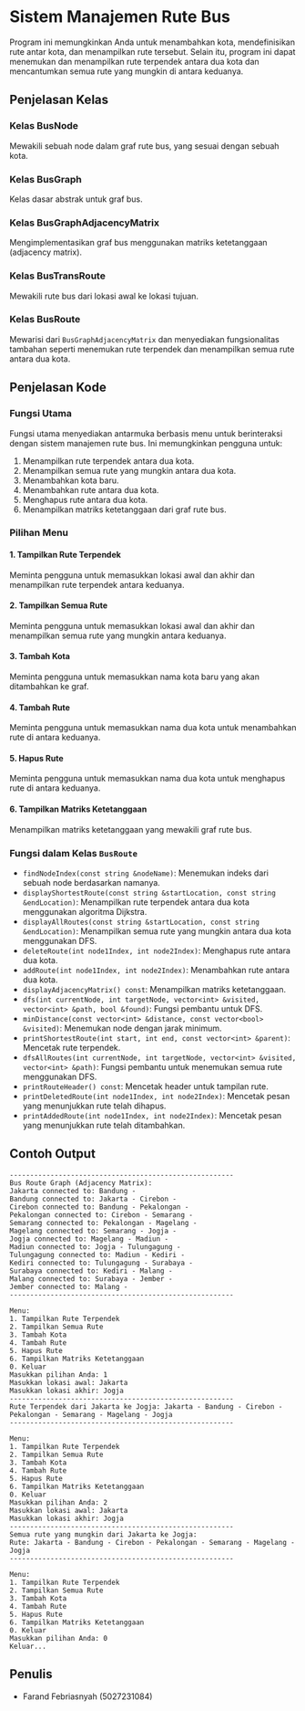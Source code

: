 # Sistem Manajemen Rute Bus

Program ini memungkinkan Anda untuk menambahkan kota, mendefinisikan rute antar kota, dan menampilkan rute tersebut. Selain itu, program ini dapat menemukan dan menampilkan rute terpendek antara dua kota dan mencantumkan semua rute yang mungkin di antara keduanya.

## Penjelasan Kelas

### Kelas BusNode
Mewakili sebuah node dalam graf rute bus, yang sesuai dengan sebuah kota.

### Kelas BusGraph
Kelas dasar abstrak untuk graf bus.

### Kelas BusGraphAdjacencyMatrix
Mengimplementasikan graf bus menggunakan matriks ketetanggaan (adjacency matrix).

### Kelas BusTransRoute
Mewakili rute bus dari lokasi awal ke lokasi tujuan.

### Kelas BusRoute
Mewarisi dari `BusGraphAdjacencyMatrix` dan menyediakan fungsionalitas tambahan seperti menemukan rute terpendek dan menampilkan semua rute antara dua kota.

## Penjelasan Kode

### Fungsi Utama

Fungsi utama menyediakan antarmuka berbasis menu untuk berinteraksi dengan sistem manajemen rute bus. Ini memungkinkan pengguna untuk:
1. Menampilkan rute terpendek antara dua kota.
2. Menampilkan semua rute yang mungkin antara dua kota.
3. Menambahkan kota baru.
4. Menambahkan rute antara dua kota.
5. Menghapus rute antara dua kota.
6. Menampilkan matriks ketetanggaan dari graf rute bus.

### Pilihan Menu

#### 1. Tampilkan Rute Terpendek
Meminta pengguna untuk memasukkan lokasi awal dan akhir dan menampilkan rute terpendek antara keduanya.

#### 2. Tampilkan Semua Rute
Meminta pengguna untuk memasukkan lokasi awal dan akhir dan menampilkan semua rute yang mungkin antara keduanya.

#### 3. Tambah Kota
Meminta pengguna untuk memasukkan nama kota baru yang akan ditambahkan ke graf.

#### 4. Tambah Rute
Meminta pengguna untuk memasukkan nama dua kota untuk menambahkan rute di antara keduanya.

#### 5. Hapus Rute
Meminta pengguna untuk memasukkan nama dua kota untuk menghapus rute di antara keduanya.

#### 6. Tampilkan Matriks Ketetanggaan
Menampilkan matriks ketetanggaan yang mewakili graf rute bus.

### Fungsi dalam Kelas `BusRoute`

- `findNodeIndex(const string &nodeName)`: Menemukan indeks dari sebuah node berdasarkan namanya.
- `displayShortestRoute(const string &startLocation, const string &endLocation)`: Menampilkan rute terpendek antara dua kota menggunakan algoritma Dijkstra.
- `displayAllRoutes(const string &startLocation, const string &endLocation)`: Menampilkan semua rute yang mungkin antara dua kota menggunakan DFS.
- `deleteRoute(int node1Index, int node2Index)`: Menghapus rute antara dua kota.
- `addRoute(int node1Index, int node2Index)`: Menambahkan rute antara dua kota.
- `displayAdjacencyMatrix() const`: Menampilkan matriks ketetanggaan.
- `dfs(int currentNode, int targetNode, vector<int> &visited, vector<int> &path, bool &found)`: Fungsi pembantu untuk DFS.
- `minDistance(const vector<int> &distance, const vector<bool> &visited)`: Menemukan node dengan jarak minimum.
- `printShortestRoute(int start, int end, const vector<int> &parent)`: Mencetak rute terpendek.
- `dfsAllRoutes(int currentNode, int targetNode, vector<int> &visited, vector<int> &path)`: Fungsi pembantu untuk menemukan semua rute menggunakan DFS.
- `printRouteHeader() const`: Mencetak header untuk tampilan rute.
- `printDeletedRoute(int node1Index, int node2Index)`: Mencetak pesan yang menunjukkan rute telah dihapus.
- `printAddedRoute(int node1Index, int node2Index)`: Mencetak pesan yang menunjukkan rute telah ditambahkan.

## Contoh Output

```
-------------------------------------------------------
Bus Route Graph (Adjacency Matrix):
Jakarta connected to: Bandung - 
Bandung connected to: Jakarta - Cirebon - 
Cirebon connected to: Bandung - Pekalongan - 
Pekalongan connected to: Cirebon - Semarang - 
Semarang connected to: Pekalongan - Magelang - 
Magelang connected to: Semarang - Jogja - 
Jogja connected to: Magelang - Madiun - 
Madiun connected to: Jogja - Tulungagung - 
Tulungagung connected to: Madiun - Kediri - 
Kediri connected to: Tulungagung - Surabaya - 
Surabaya connected to: Kediri - Malang - 
Malang connected to: Surabaya - Jember - 
Jember connected to: Malang - 
-------------------------------------------------------

Menu:
1. Tampilkan Rute Terpendek
2. Tampilkan Semua Rute
3. Tambah Kota
4. Tambah Rute
5. Hapus Rute
6. Tampilkan Matriks Ketetanggaan
0. Keluar
Masukkan pilihan Anda: 1
Masukkan lokasi awal: Jakarta
Masukkan lokasi akhir: Jogja
-------------------------------------------------------
Rute Terpendek dari Jakarta ke Jogja: Jakarta - Bandung - Cirebon - Pekalongan - Semarang - Magelang - Jogja
-------------------------------------------------------

Menu:
1. Tampilkan Rute Terpendek
2. Tampilkan Semua Rute
3. Tambah Kota
4. Tambah Rute
5. Hapus Rute
6. Tampilkan Matriks Ketetanggaan
0. Keluar
Masukkan pilihan Anda: 2
Masukkan lokasi awal: Jakarta
Masukkan lokasi akhir: Jogja
-------------------------------------------------------
Semua rute yang mungkin dari Jakarta ke Jogja:
Rute: Jakarta - Bandung - Cirebon - Pekalongan - Semarang - Magelang - Jogja
-------------------------------------------------------

Menu:
1. Tampilkan Rute Terpendek
2. Tampilkan Semua Rute
3. Tambah Kota
4. Tambah Rute
5. Hapus Rute
6. Tampilkan Matriks Ketetanggaan
0. Keluar
Masukkan pilihan Anda: 0
Keluar...
```

## Penulis

- Farand Febriasnyah (5027231084)
